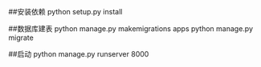 
##安装依赖
python setup.py install

##数据库建表
python manage.py makemigrations apps
python manage.py migrate



##启动
python manage.py runserver 8000